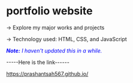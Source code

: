 # portfolio website

-> Explore my major works and projects

-> Technology used: HTML, CSS, and JavaScript

<p style="color: blue; font-style: italic;"><strong>Note:</strong><i> I haven't updated this in a while.</i></p>

-----Here is the link------

https://prashantsah567.github.io/

